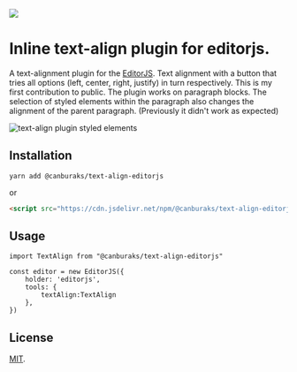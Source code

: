 [![](https://data.jsdelivr.com/v1/package/npm/@canburaks/text-align-editorjs/badge)](https://www.jsdelivr.com/package/npm/@canburaks/text-align-editorjs)

# Inline text-align plugin for editorjs.
A text-alignment plugin for the [EditorJS](https://editorjs.io/). Text alignment with a button that tries all options (left, center, right, justify) in turn respectively. This is my first contribution to public.
The plugin works on paragraph blocks. The selection of styled elements within the paragraph also changes the alignment of the parent paragraph. (Previously it didn't work as expected)
<br/>

![text-align plugin styled elements](https://github.com/canburaks/text-align-editorjs/blob/master/assets/text-align-nietzsche.gif)

## Installation
```
yarn add @canburaks/text-align-editorjs
```

or 

```html
<script src="https://cdn.jsdelivr.net/npm/@canburaks/text-align-editorjs@1.1.0/dist/text-align.umd.min.js"></script>
```

## Usage

```
import TextAlign from "@canburaks/text-align-editorjs"

const editor = new EditorJS({ 
  	holder: 'editorjs', 
	tools: { 
        textAlign:TextAlign
    },
})

```


## License

[MIT](LICENSE).

